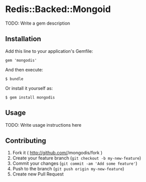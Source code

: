 # Redis::Backed::Mongoid

TODO: Write a gem description

## Installation

Add this line to your application's Gemfile:

    gem 'mongodis'

And then execute:

    $ bundle

Or install it yourself as:

    $ gem install mongodis

## Usage

TODO: Write usage instructions here

## Contributing

1. Fork it ( http://github.com/<my-github-username>/mongodis/fork )
2. Create your feature branch (`git checkout -b my-new-feature`)
3. Commit your changes (`git commit -am 'Add some feature'`)
4. Push to the branch (`git push origin my-new-feature`)
5. Create new Pull Request
